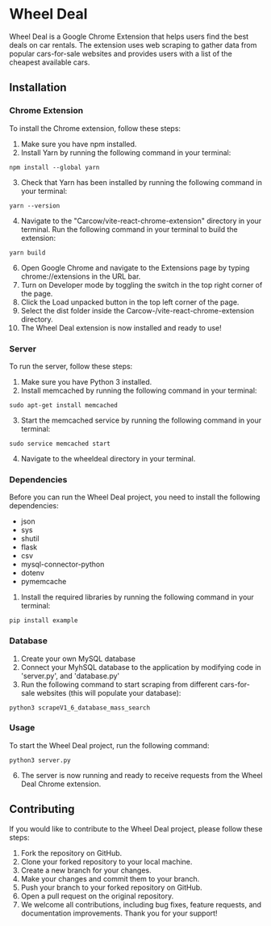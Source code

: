 # Wheel Deal

Wheel Deal is a Google Chrome Extension that helps users find the best deals on car rentals. The extension uses web scraping to gather data from popular cars-for-sale websites and provides users with a list of the cheapest available cars.

## Installation

### Chrome Extension
To install the Chrome extension, follow these steps:

1. Make sure you have npm installed.
2. Install Yarn by running the following command in your terminal:

`npm install --global yarn`

3. Check that Yarn has been installed by running the following command in your terminal:

`yarn --version`

4. Navigate to the "Carcow/vite-react-chrome-extension" directory in your terminal.
Run the following command in your terminal to build the extension:

`yarn build`

6. Open Google Chrome and navigate to the Extensions page by typing chrome://extensions in the URL bar.
7. Turn on Developer mode by toggling the switch in the top right corner of the page.
8. Click the Load unpacked button in the top left corner of the page.
9. Select the dist folder inside the Carcow-/vite-react-chrome-extension directory.
10. The Wheel Deal extension is now installed and ready to use!

### Server
To run the server, follow these steps:

1. Make sure you have Python 3 installed.
2. Install memcached by running the following command in your terminal:

`sudo apt-get install memcached`

3. Start the memcached service by running the following command in your terminal:

`sudo service memcached start`

4. Navigate to the wheeldeal directory in your terminal.

### Dependencies
Before you can run the Wheel Deal project, you need to install the following dependencies:

- json
- sys
- shutil
- flask
- csv
- mysql-connector-python
- dotenv
- pymemcache
1. Install the required libraries by running the following command in your terminal:

`pip install example`

### Database

1. Create your own MySQL database
2. Connect your MyhSQL database to the application by modifying code in 'server.py', and 'database.py'
3. Run the following command to start scraping from different cars-for-sale websites (this will populate your database):

`python3 scrapeV1_6_database_mass_search`

### Usage

To start the Wheel Deal project, run the following command:

`python3 server.py`

6. The server is now running and ready to receive requests from the Wheel Deal Chrome extension.



## Contributing

If you would like to contribute to the Wheel Deal project, please follow these steps:

1. Fork the repository on GitHub.
2. Clone your forked repository to your local machine.
3. Create a new branch for your changes.
4. Make your changes and commit them to your branch.
5. Push your branch to your forked repository on GitHub.
6. Open a pull request on the original repository.
7. We welcome all contributions, including bug fixes, feature requests, and documentation improvements. Thank you for your support!
